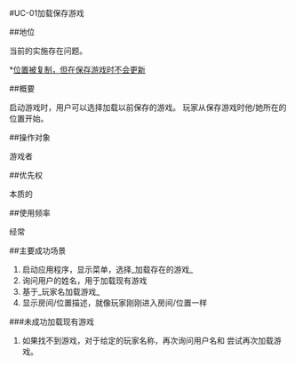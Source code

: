 #UC-01加载保存游戏

##地位

当前的实施存在问题。

*[位置被复制，但在保存游戏时不会更新](https://github.com/verhagen/JAdventure/issues/23)


##概要

启动游戏时，用户可以选择加载以前保存的游戏。
玩家从保存游戏时他/她所在的位置开始。

##操作对象

游戏者

##优先权

本质的

##使用频率

经常

##主要成功场景

1. 启动应用程序，显示菜单，选择_加载存在的游戏_
1. 询问用户的姓名，用于加载现有游戏
1. 基于_玩家名加载游戏_
1. 显示房间/位置描述，就像玩家刚刚进入房间/位置一样

###未成功加载现有游戏
1. 如果找不到游戏，对于给定的玩家名称，再次询问用户名和
尝试再次加载游戏。
